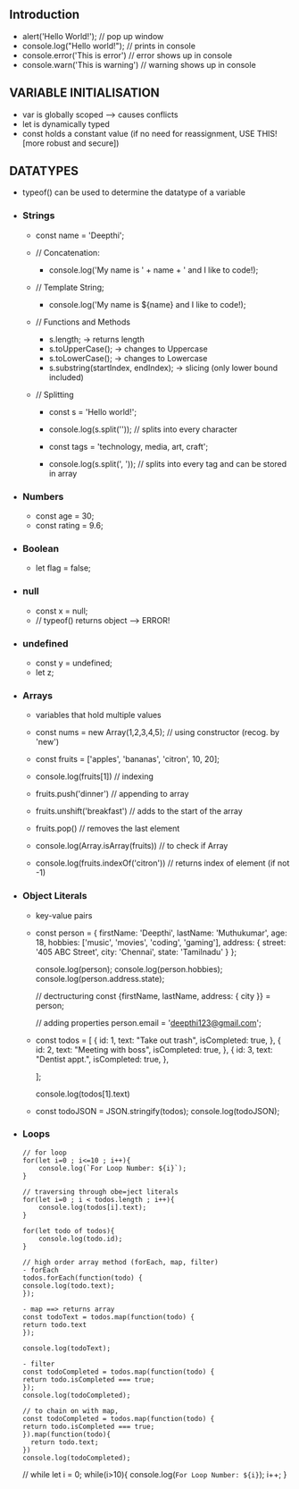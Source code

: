 ## Introduction

- alert('Hello World!'); // pop up window
- console.log("Hello world!"); // prints in console
- console.error('This is error') // error shows up in console
- console.warn('This is warning') // warning shows up in console

## VARIABLE INITIALISATION

- var is globally scoped --> causes conflicts
- let is dynamically typed
- const holds a constant value (if no need for reassignment, USE THIS! [more robust and secure])

## DATATYPES

- typeof() can be used to determine the datatype of a variable

- ### Strings

  - const name = 'Deepthi';
  - // Concatenation:

    - console.log('My name is ' + name + ' and I like to code!);

  - // Template String;

    - console.log('My name is ${name} and I like to code!);

  - // Functions and Methods

    - s.length; -> returns length
    - s.toUpperCase(); -> changes to Uppercase
    - s.toLowerCase(); -> changes to Lowercase
    - s.substring(startIndex, endIndex); -> slicing (only lower bound included)

  - // Splitting

    - const s = 'Hello world!';
    - console.log(s.split('')); // splits into every character

    - const tags = 'technology, media, art, craft';
    - console.log(s.split(', ')); // splits into every tag and can be stored in array

- ### Numbers

  - const age = 30;
  - const rating = 9.6;

- ### Boolean

  - let flag = false;

- ### null

  - const x = null;
  - // typeof() returns object --> ERROR!

- ### undefined

  - const y = undefined;
  - let z;

- ### Arrays

  - variables that hold multiple values

  - const nums = new Array(1,2,3,4,5); // using constructor (recog. by 'new')
  - const fruits = ['apples', 'bananas', 'citron', 10, 20];

  - console.log(fruits[1]) // indexing

  - fruits.push('dinner') // appending to array

  - fruits.unshift('breakfast') // adds to the start of the array

  - fruits.pop() // removes the last element

  - console.log(Array.isArray(fruits)) // to check if Array

  - console.log(fruits.indexOf('citron')) // returns index of element (if not -1)

- ### Object Literals

  - key-value pairs

  - const person = {
    firstName: 'Deepthi',
    lastName: 'Muthukumar',
    age: 18,
    hobbies: ['music', 'movies', 'coding', 'gaming'],
    address: {
    street: '405 ABC Street',
    city: 'Chennai',
    state: 'Tamilnadu'
    }
    };

    console.log(person);
    console.log(person.hobbies);
    console.log(person.address.state);

    // dectructuring
    const {firstName, lastName, address: { city }} = person;

    // adding properties
    person.email = 'deepthi123@gmail.com';

  - const todos = [
    {
    id: 1,
    text: "Take out trash",
    isCompleted: true,
    },
    {
    id: 2,
    text: "Meeting with boss",
    isCompleted: true,
    },
    {
    id: 3,
    text: "Dentist appt.",
    isCompleted: true,
    },

    ];

    console.log(todos[1].text)

  - const todoJSON = JSON.stringify(todos);
    console.log(todoJSON);

- ### Loops

      // for loop
      for(let i=0 ; i<=10 ; i++){
          console.log(`For Loop Number: ${i}`);
      }

      // traversing through obe=ject literals
      for(let i=0 ; i < todos.length ; i++){
          console.log(todos[i].text);
      }

      for(let todo of todos){
          console.log(todo.id);
      }

      // high order array method (forEach, map, filter)
      - forEach
      todos.forEach(function(todo) {
      console.log(todo.text);
      });

      - map ==> returns array
      const todoText = todos.map(function(todo) {
      return todo.text
      });

      console.log(todoText);

      - filter 
      const todoCompleted = todos.map(function(todo) {
      return todo.isCompleted === true;
      });
      console.log(todoCompleted);

      // to chain on with map,
      const todoCompleted = todos.map(function(todo) {
      return todo.isCompleted === true;
      }).map(function(todo){
        return todo.text;
      })
      console.log(todoCompleted);


    // while
    let i = 0;
    while(i>10){
        console.log(`For Loop Number: ${i}`);
        i++;
    }

